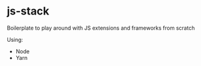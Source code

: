 # js-stack
Boilerplate to play around with JS extensions and frameworks from scratch

Using:
- Node
- Yarn

